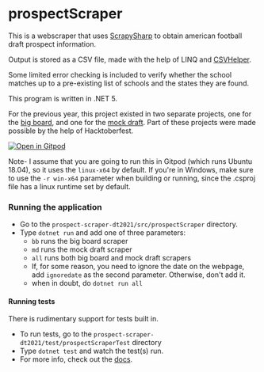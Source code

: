 # prospectScraper

This is a webscraper that uses [ScrapySharp](https://github.com/rflechner/ScrapySharp) to obtain american football draft prospect information.

Output is stored as a CSV file, made with the help of LINQ and [CSVHelper](https://joshclose.github.io/CsvHelper/).

Some limited error checking is included to verify whether the school matches up to a pre-existing list of schools and the states they are found.

This program is written in .NET 5.

For the previous year, this project existed in two separate projects, one for the [big board](https://github.com/Leagify/scrapysharp-dt2020), and one for the [mock draft](https://github.com/Leagify/mockdraft-2020). Part of these projects were made possible by the help of Hacktoberfest.


[![Open in Gitpod](https://gitpod.io/button/open-in-gitpod.svg)](https://gitpod.io#https://github.com/Leagify/prospect-scraper-dt2021
)

Note- I assume that you are going to run this in Gitpod (which runs Ubuntu 18.04), so it uses the `linux-x64` by default.  If you're in Windows, make sure to use the `-r win-x64` parameter when building or running, since the .csproj file has a linux runtime set by default.

### Running the application
- Go to the `prospect-scraper-dt2021/src/prospectScraper` directory.
- Type `dotnet run` and add one of three parameters: 
  + `bb` runs the big board scraper
  + `md` runs the mock draft scraper 
  + `all` runs both big board and mock draft scrapers
  + If, for some reason, you need to ignore the date on the webpage, add `ignoredate` as the second parameter. Otherwise, don't add it. 
  + when in doubt, do `dotnet run all`
  
#### Running tests
There is rudimentary support for tests built in.
- To run tests, go to the `prospect-scraper-dt2021/test/prospectScraperTest` directory
- Type `dotnet test` and watch the test(s) run.
- For more info, check out the [docs](https://docs.microsoft.com/en-us/dotnet/core/tools/dotnet-test).
